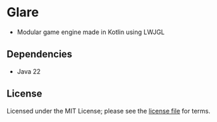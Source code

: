 # Glare
- Modular game engine made in Kotlin using LWJGL

## Dependencies
- Java 22

## License
Licensed under the MIT License; please see the [license file](LICENSE) for terms.
